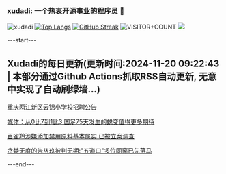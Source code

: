 ### xudadi: 一个热衷开源事业的程序员 👋

![xudadi](https://github-readme-stats-git-masterorgs-github-readme-stats-team.vercel.app/api?username=xudadi)
[![Top Langs](https://github-readme-stats.vercel.app/api/top-langs/?username=xudadi)](https://github.com/anuraghazra/github-readme-stats)
[![GitHub Streak](https://streak-stats.demolab.com?user=xudadi&locale=zh_Hans)](https://git.io/streak-stats)
![VISITOR+COUNT](https://komarev.com/ghpvc/?username=xudadi&label=VISITOR+COUNT)
![](https://raw.githubusercontent.com/xudadi/xudadi/main/assets/github-contribution-grid-snake.svg)


---start---

## Xudadi的每日更新(更新时间:2024-11-20 09:22:43 | 本部分通过Github Actions抓取RSS自动更新, 无意中实现了自动刷绿墙...)

[重庆两江新区云锦小学校招聘公告](https://www.gongkaoleida.com/article/2199873)

[媒体：从0比7到1比3 国足75天发生的蜕变值得更多期待](https://m.163.com/news/article/JHE1V1UO0514R9P4.html)

[百雀羚涉嫌添加禁用原料基本属实 已被立案调查](https://m.163.com/news/article/JHE14QG90530JPVV.html)

[贪婪无度的朱从玖被判无期:"五道口"多位同窗已先落马](https://m.163.com/news/article/JHCNEO1805129QAF.html)

---end---
